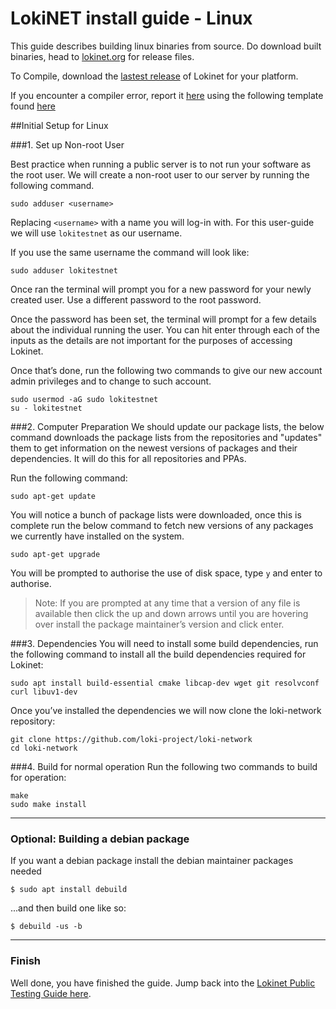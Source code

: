 # LokiNET install guide - Linux

This guide describes building linux binaries from source. Do download built binaries, head to [lokinet.org](https://lokinet.org/) for release files. 

To Compile, download the [lastest release](https://github.com/loki-project/loki-network/releases) of Lokinet for your platform.

If you encounter a compiler error, report it [here](https://github.com/loki-project/loki-network/issues) using the following template found [here](../../../Contributing/Issue_template/)


##Initial Setup for Linux

###1. Set up Non-root User

Best practice when running a public server is to not run your software as the root user. We will create a non-root user to our server by running the following command.

`sudo adduser <username>`

Replacing `<username>` with a name you will log-in with. For this user-guide we will use `lokitestnet` as our username.

If you use the same username the command will look like:

`sudo adduser lokitestnet`

Once ran the terminal will prompt you for a new password for your newly created user. Use a different password to the root password.

Once the password has been set, the terminal will prompt for a few details about the individual running the user. You can hit enter through each of the inputs as the details are not important for the purposes of accessing Lokinet.

Once that’s done, run the following two commands to give our new account admin privileges and to change to such account.

```
sudo usermod -aG sudo lokitestnet
su - lokitestnet
```

###2. Computer Preparation
We should update our package lists, the below command downloads the package lists from the repositories and "updates" them to get information on the newest versions of packages and their dependencies. It will do this for all repositories and PPAs.

Run the following command:

`sudo apt-get update`

You will notice a bunch of package lists were downloaded, once this is complete run the below command to fetch new versions of any packages we currently have installed on the system.

`sudo apt-get upgrade`

You will be prompted to authorise the use of disk space, type `y` and enter to authorise.

> Note: If you are prompted at any time that a version of any file is available then click the up and down arrows until you are hovering over install the package maintainer’s version and click enter.

###3.  Dependencies
You will need to install some build dependencies, run the following command to install all the build dependencies required for Lokinet:

`sudo apt install build-essential cmake libcap-dev wget git resolvconf curl libuv1-dev`


Once you’ve installed the dependencies we will now clone the loki-network repository:
```
git clone https://github.com/loki-project/loki-network
cd loki-network
```
###4. Build for normal operation
Run the following two commands to build for operation:

```
make
sudo make install
```
---

### Optional: Building a debian package

If you want a debian package install the debian maintainer packages needed

    $ sudo apt install debuild

...and then build one like so:

    $ debuild -us -b
---
### Finish

Well done, you have finished the guide. Jump back into the [Lokinet Public Testing Guide here](../PublicTestingGuide/#2-accessing-snapps).



